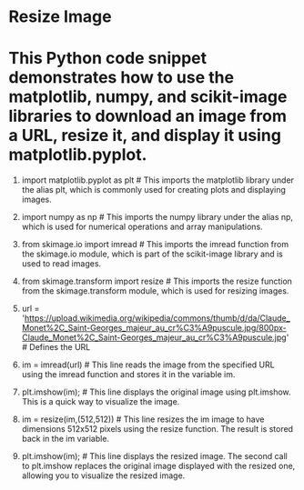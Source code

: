 # Resize Image

# This Python code snippet demonstrates how to use the matplotlib, numpy, and scikit-image libraries to download an image from a URL, resize it, and display it using matplotlib.pyplot.
1. import matplotlib.pyplot as plt # This imports the matplotlib library under the alias plt, which is commonly used for creating plots and displaying images.
2. import numpy as np # This imports the numpy library under the alias np, which is used for numerical operations and array manipulations.
3. from skimage.io import imread # This imports the imread function from the skimage.io module, which is part of the scikit-image library and is used to read images.
4. from skimage.transform import resize # This imports the resize function from the skimage.transform module, which is used for resizing images.
   
5. url = 'https://upload.wikimedia.org/wikipedia/commons/thumb/d/da/Claude_Monet%2C_Saint-Georges_majeur_au_cr%C3%A9puscule.jpg/800px-Claude_Monet%2C_Saint-Georges_majeur_au_cr%C3%A9puscule.jpg' # Defines the URL
6. im = imread(url) # This line reads the image from the specified URL using the imread function and stores it in the variable im.
7. plt.imshow(im); # This line displays the original image using plt.imshow. This is a quick way to visualize the image.
8. im = resize(im,(512,512)) # This line resizes the im image to have dimensions 512x512 pixels using the resize function. The result is stored back in the im variable.
9. plt.imshow(im); # This line displays the resized image. The second call to plt.imshow replaces the original image displayed with the resized one, allowing you to visualize the resized image.
